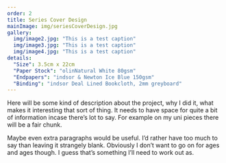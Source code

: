 ```yaml
---
order: 2
title: Series Cover Design
mainImage: img/seriesCoverDesign.jpg
gallery:
  img/image2.jpg: "This is a test caption"
  img/image3.jpg: "This is a test caption"
  img/image4.jpg: "This is a test caption"
details:
  "Size": 3.5cm x 22cm
  "Paper Stock": "olinNatural White 80gsm"
  "Endpapers": "indsor & Newton Ice Blue 150gsm"
  "Binding": "indsor Deal Lined Bookcloth, 2mm greyboard"
---
```


Here will be some kind of description about the project, why I did it, what makes it interesting that sort of thing. It needs to have space for quite a bit of information incase there’s lot to say. For example on my uni pieces there will be a fair chunk.

Maybe even extra paragraphs would be useful. I’d rather have too much to say than leaving it strangely blank. Obviously I don’t want to go on for ages and ages though. I guess that’s something I’ll need to work out as.